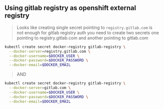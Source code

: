 
## Using gitlab registry as openshift external registry

> Looks like creating single secret pointing to `registry.gitlab.com` is not enough for gitlab registry auth  you need to create two secrets
> one pointing to  registry.gitlab.com and another pointing to gitlab.com


```sh
kubectl create secret docker-registry gitlab-registry \
  --docker-server=registry.gitlab.com \
  --docker-username=$DOCKER_USER \
  --docker-password=$DOCKER_PASSWORD \
  --docker-email=$DOCKER_EMAIL
  ```
  
> AND

```sh
kubectl create secret docker-registry gitlab-registry \
  --docker-server=gitlab.com \
  --docker-username=$DOCKER_USER \
  --docker-password=$DOCKER_PASSWORD \
  --docker-email=$DOCKER_EMAIL
```  

